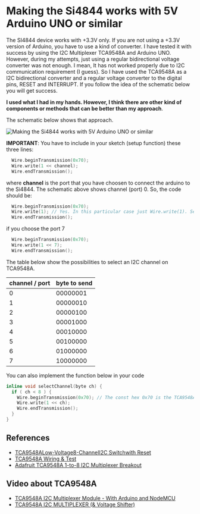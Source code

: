 # Making the Si4844 works with 5V Arduino UNO or similar

The SI4844 device works with  +3.3V only. If you are not using a +3.3V version of Arduino, you have to use a kind of converter. I have tested it with success by using the I2C Multiplexer TCA9548A and Arduino UNO. However, during my attempts, just using a regular bidirectional voltage converter was not enough. I mean, It has not worked  properly due to I2C communication requirement (I guess). So I have used the TCA9548A as a I2C bidirectional converter and a regular voltage converter to the digital pins, RESET and INTERRUPT. If you follow the idea of the schematic below you will get success.   


__I used what I had in my hands. However, I think there are other kind of components or methods that can be better than my approach__. 

The schematic below shows that approach. 

![Making the Si4844 works with 5V Arduino UNO or similar](https://github.com/pu2clr/SI4844/blob/master/extras/5V_to_3V3_CONVERTER/ARDUINO5V_WITH_4844_schematic_.png)



__IMPORTANT__:
You have to include in your sketch (setup function) these three lines:

```cpp
  Wire.beginTransmission(0x70);
  Wire.write(1 << channel);
  Wire.endTransmission(); 
```

where __channel__ is the port that you have choosen to connect the arduino to the Si4844. The schematic above shows channel (port) 0. So, the code should be:

```cpp
  Wire.beginTransmission(0x70);
  Wire.write(1); // Yes. In this particular case just Wire.write(1). See the C/C++ "<<" for more detail.
  Wire.endTransmission(); 
```

if you choose the port 7 
```cpp
  Wire.beginTransmission(0x70);
  Wire.write(1 << 7); 
  Wire.endTransmission(); 
```

The table below show the possibilities to select an I2C channel on TCA9548A.

| channel / port | byte to send |  
| ---------------| ---- | 
| 0 | 00000001 |
| 1 | 00000010 |
| 2 | 00000100 |
| 3 | 00001000 |
| 4 | 00010000 |
| 5 | 00100000 |
| 6 | 01000000 |
| 7 | 10000000 |


You can also implement the function below in your code

```cpp
inline void selectChannel(byte ch) {
  if ( ch < 8 ) {
    Wire.beginTransmission(0x70); // The const hex 0x70 is the TCA9548A I2C address
    Wire.write(1 << ch); 
    Wire.endTransmission(); 
  }  
}

```


## References

* [TCA9548ALow-Voltage8-ChannelI2C Switchwith Reset](http://www.ti.com/lit/ds/symlink/tca9548a.pdf)
* [TCA9548A Wiring & Test](https://learn.adafruit.com/adafruit-tca9548a-1-to-8-i2c-multiplexer-breakout/wiring-and-test)
* [Adafruit TCA9548A 1-to-8 I2C Multiplexer Breakout](https://learn.adafruit.com/adafruit-tca9548a-1-to-8-i2c-multiplexer-breakout)
  
  

## Video about TCA9548A

* [TCA9548A I2C Multiplexer Module - With Arduino and NodeMCU](https://www.youtube.com/watch?v=XWQsqPQOW-U)
* [TCA9548A I2C MULTIPLEXER (& Voltage Shifter)](https://www.youtube.com/watch?v=LowMKYcBxNg)
  




